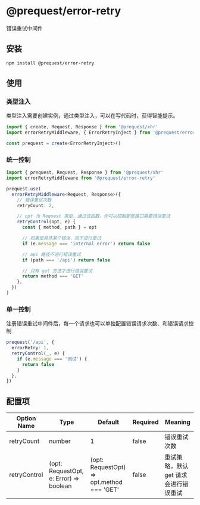 # @prequest/error-retry

错误重试中间件

## 安装

```bash
npm install @prequest/error-retry
```

## 使用

### 类型注入

类型注入需要创建实例，通过类型注入，可以在写代码时，获得智能提示。

```ts
import { create, Request, Response } from '@prequest/xhr'
import errorRetryMiddleware, { ErrorRetryInject } from '@prequest/error-retry'

const prequest = create<ErrorRetryInject>()
```

### 统一控制

```ts
import { prequest, Request, Response } from '@prequest/xhr'
import errorRetryMiddleware from '@prequest/error-retry'

prequest.use(
  errorRetryMiddleware<Request, Response>({
    // 错误重试次数
    retryCount: 2,

    // opt 为 Request 类型，通过该函数，你可以控制那些接口需要错误重试
    retryControl(opt, e) {
      const { method, path } = opt

      // 如果是具体某个错误，则不进行重试
      if (e.message === 'internal error') return false

      // api 路径不进行错误重试
      if (path === '/api') return false

      // 只有 get 方法才进行错误重试
      return method === 'GET'
    },
  })
)
```

### 单一控制

注册错误重试中间件后，每一个请求也可以单独配置错误请求次数、和错误请求控制

```ts
prequest('/api', {
  errorRetry: 1,
  retryControl(_, e) {
    if (e.message === '测试') {
      return false
    }
  },
})
```

## 配置项

| Option Name  | Type                                   | Default                                   | Required | Meaning                               |
| ------------ | -------------------------------------- | ----------------------------------------- | -------- | ------------------------------------- |
| retryCount   | number                                 | 1                                         | false    | 错误重试次数                          |
| retryControl | (opt: RequestOpt, e: Error) => boolean | (opt: RequestOpt) => opt.method === 'GET' | false    | 重试策略，默认 get 请求会进行错误重试 |
